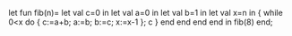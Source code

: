 let fun fib(n)=
let val c=0 in 
let val a=0 in 
let val b=1 in
let val x=n in
{
while 0<x do
{
c:=a+b;
a:=b;
b:=c;
x:=x-1
};
c
}
end
end
end
end 
in fib(8) 
end;

